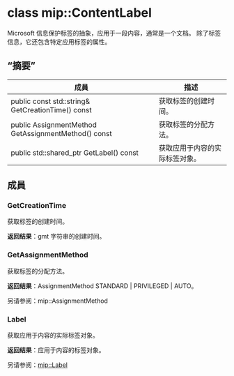 # <a name="class-mipcontentlabel"></a>class mip::ContentLabel 
Microsoft 信息保护标签的抽象，应用于一段内容，通常是一个文档。
除了标签信息，它还包含特定应用标签的属性。
  
## <a name="summary"></a>“摘要”
 成員                        | 描述                                
--------------------------------|---------------------------------------------
 public const std::string& GetCreationTime() const  |  获取标签的创建时间。
 public AssignmentMethod GetAssignmentMethod() const  |  获取标签的分配方法。
public std::shared_ptr<Label> GetLabel() const  |  获取应用于内容的实际标签对象。
  
## <a name="members"></a>成員
  
### <a name="getcreationtime"></a>GetCreationTime
获取标签的创建时间。

  
**返回结果**：gmt 字符串的创建时间。
  
### <a name="getassignmentmethod"></a>GetAssignmentMethod
获取标签的分配方法。

  
**返回结果**：AssignmentMethod STANDARD | PRIVILEGED | AUTO。 
  
另请参阅：mip::AssignmentMethod
  
### <a name="label"></a>Label
获取应用于内容的实际标签对象。

  
**返回结果**：应用于内容的标签对象。 
  
另请参阅：[mip::Label](class_mip_label.md)